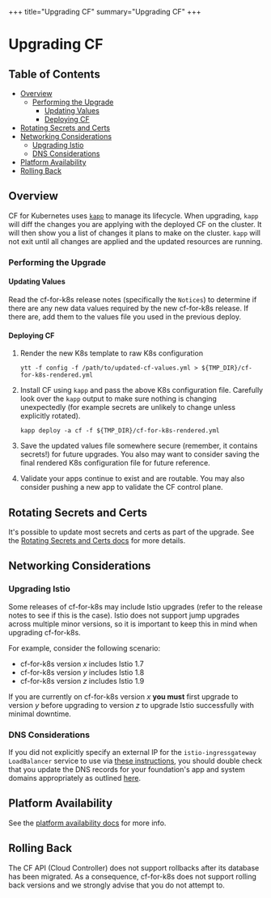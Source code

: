 +++
title="Upgrading CF"
summary="Upgrading CF"
+++

# Upgrading CF

## Table of Contents
- [Overview](#overview)
  * [Performing the Upgrade](#performing-the-upgrade)
    + [Updating Values](#updating-values)
    + [Deploying CF](#deploying-cf)
- [Rotating Secrets and Certs](#rotating-secrets-and-certs)
- [Networking Considerations](#networking-considerations)
  * [Upgrading Istio](#upgrading-istio)
  * [DNS Considerations](#dns-considerations)
- [Platform Availability](#platform-availability)
- [Rolling Back](#rolling-back)

## Overview
CF for Kubernetes uses [`kapp`](https://github.com/vmware-tanzu/carvel-kapp) to manage its lifecycle. When upgrading, `kapp` will diff the changes you are applying with the deployed CF on the cluster. It will then show you a list of changes it plans to make on the cluster. `kapp` will not exit until all changes are applied and the updated resources are running.

### Performing the Upgrade

#### Updating Values
Read the cf-for-k8s release notes (specifically the `Notices`) to determine if there are any new data values required by the new cf-for-k8s release. If there are, add them to the values file you used in the previous deploy.

#### Deploying CF
1. Render the new K8s template to raw K8s configuration

    ```console
    ytt -f config -f /path/to/updated-cf-values.yml > ${TMP_DIR}/cf-for-k8s-rendered.yml
    ```
 
1. Install CF using `kapp` and pass the above K8s configuration file. Carefully look over the `kapp` output to make sure nothing is changing unexpectedly (for example secrets are unlikely to change unless explicitly rotated).

    ```console
    kapp deploy -a cf -f ${TMP_DIR}/cf-for-k8s-rendered.yml
    ```

1. Save the updated values file somewhere secure (remember, it contains secrets!) for future upgrades. You also may want to consider saving the final rendered K8s configuration file for future reference.

1. Validate your apps continue to exist and are routable. You may also consider pushing a new app to validate the CF control plane.

## Rotating Secrets and Certs
It's possible to update most secrets and certs as part of the upgrade. See the [Rotating Secrets and Certs docs](rotating-secrets-and-certs.md) for more details.

## Networking Considerations

### Upgrading Istio
Some releases of cf-for-k8s may include Istio upgrades (refer to the release notes to see if this is the case). Istio does not support jump upgrades across multiple minor versions, so it is important to keep this in mind when upgrading cf-for-k8s.

For example, consider the following scenario:

* cf-for-k8s version _x_ includes Istio 1.7
* cf-for-k8s version _y_ includes Istio 1.8
* cf-for-k8s version _z_ includes Istio 1.9

If you are currently on cf-for-k8s version _x_ **you must** first upgrade to version _y_ before upgrading to version _z_ to upgrade Istio successfully with minimal downtime.

### DNS Considerations
If you did not explicitly specify an external IP for the `istio-ingressgateway` `LoadBalancer` service to use via [these instructions](setup-static-loadbalancer-ip.md), 
you should double check that you update the DNS records for your foundation's app and system domains appropriately as outlined [here](../deploy.md#steps-to-deploy).

## Platform Availability
See the [platform availability docs](../platform-availability.md) for more info.

## Rolling Back
The CF API (Cloud Controller) does not support rollbacks after its database has been migrated. As a consequence, cf-for-k8s does not support rolling back versions and we strongly advise that you do not attempt to.
